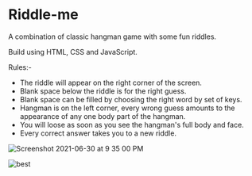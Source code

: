 # Riddle-me

A combination of classic hangman game with some fun riddles.

Build using HTML, CSS and JavaScript.

Rules:-

* The riddle will appear on the right corner of the screen.
* Blank space below the riddle is for the right guess.
* Blank space can be filled by choosing the right word by set of keys.
* Hangman is on the left corner, every wrong guess amounts to the appearance of any one body part of the hangman.
* You will loose as soon as you see the hangman's full body and face.
* Every correct answer takes you to a new riddle.

![Screenshot 2021-06-30 at 9 35 00 PM](https://user-images.githubusercontent.com/63968420/123995892-63837180-d9ec-11eb-9c97-2bb4b804b50f.png)

![best](https://user-images.githubusercontent.com/63968420/123997887-8020a900-d9ee-11eb-9444-8b5da74f3cb5.gif)


